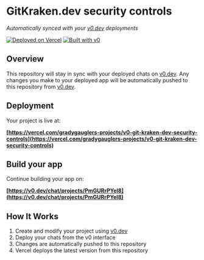 # GitKraken.dev security controls

*Automatically synced with your [v0.dev](https://v0.dev) deployments*

[![Deployed on Vercel](https://img.shields.io/badge/Deployed%20on-Vercel-black?style=for-the-badge&logo=vercel)](https://vercel.com/gradygauglers-projects/v0-git-kraken-dev-security-controls)
[![Built with v0](https://img.shields.io/badge/Built%20with-v0.dev-black?style=for-the-badge)](https://v0.dev/chat/projects/PmGURrPYeI8)

## Overview

This repository will stay in sync with your deployed chats on [v0.dev](https://v0.dev).
Any changes you make to your deployed app will be automatically pushed to this repository from [v0.dev](https://v0.dev).

## Deployment

Your project is live at:

**[https://vercel.com/gradygauglers-projects/v0-git-kraken-dev-security-controls](https://vercel.com/gradygauglers-projects/v0-git-kraken-dev-security-controls)**

## Build your app

Continue building your app on:

**[https://v0.dev/chat/projects/PmGURrPYeI8](https://v0.dev/chat/projects/PmGURrPYeI8)**

## How It Works

1. Create and modify your project using [v0.dev](https://v0.dev)
2. Deploy your chats from the v0 interface
3. Changes are automatically pushed to this repository
4. Vercel deploys the latest version from this repository